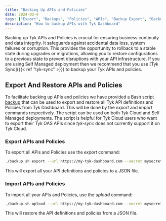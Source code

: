 ```yaml
---
title: "Backing Up APIs and Policies"
date: 2024-03-4
tags: ["Export", "Backups", "Policies", "APIs", "Backup Export", "Backup APIs"]
description: "How to backup APIs with Tyk Dashboard"
---
```


Backing up Tyk APIs and Policies is crucial for ensuring business continuity and data integrity. It safeguards against accidental data loss, system failures or corruption. This provides the opportunity to rollback to a stable state during upgrades or migrations, allowing you to restore configurations to a previous state to prevent disruptions with your API infrastructure.
If you are using Self Managed deployment then we recommend that you use [Tyk Sync]({{< ref "tyk-sync" >}}) to backup your Tyk APIs and policies. 

## Export And Restore APIs and Policies

To facilitate backing up APIs and policies we have provided a Bash script [backup](https://github.com/TykTechnologies/backup) that can be used to export and restore all Tyk API definitions and Policies from Tyk Dashboard. This will be done by the *export* and *import* commands respectively. The script can be used on both Tyk Cloud and Self Managed deployments. The script is helpful for Tyk Cloud users who want to export their Tyk OAS APIs since *tyk-sync* does not currently support it on Tyk Cloud.

### Export APIs and Policies

To export all APIs and Policies use the *export* command:

```bash
./backup.sh export --url https://my-tyk-dashboard.com --secret mysecretkey --output policies-and-apis.json
```

This will export all your API definitions and policies to a JSON file.

### Import APIs and Policies

To import all your APIs and Policies, use the *upload* command:

```bash
./backup.sh upload --url https://my-tyk-dashboard.com --secret mysecretkey --file policies-and-apis.json
```

This will restore the API definitions and policies from a JSON file.
